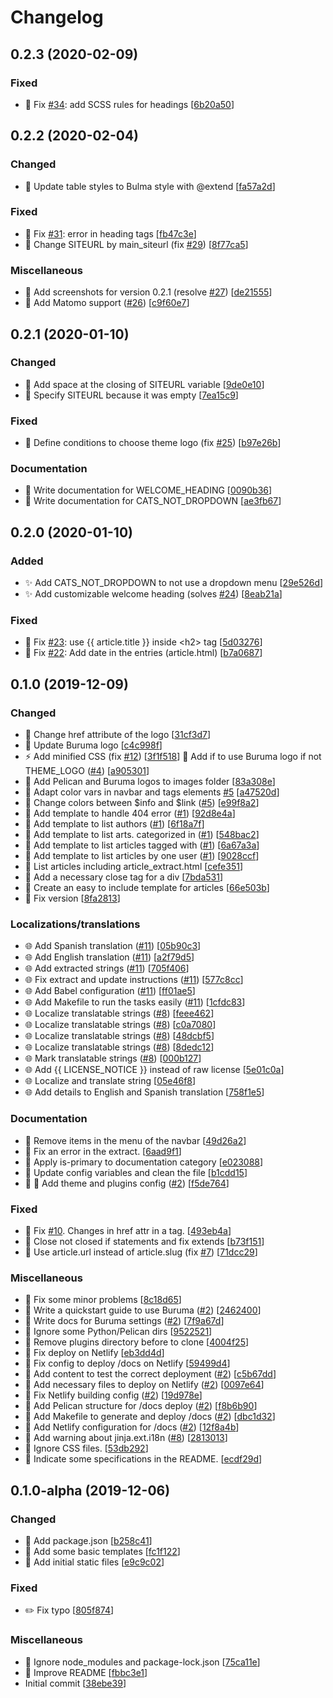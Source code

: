 # Changelog

<a name="0.2.3"></a>
## 0.2.3 (2020-02-09)

### Fixed

- 🐛 Fix [#34](https://github.com/ivanhercaz/buruma/issues/34): add SCSS rules for headings [[6b20a50](https://github.com/ivanhercaz/buruma/commit/6b20a50e0d77287b9ddeef910652363c5e09bd49)]


<a name="0.2.2"></a>
## 0.2.2 (2020-02-04)

### Changed

- 💄 Update table styles to Bulma style with @extend [[fa57a2d](https://github.com/ivanhercaz/buruma/commit/fa57a2d070a8faf6fb984ba0ae41483121e85985)]

### Fixed

- 🐛 Fix [#31](https://github.com/ivanhercaz/buruma/issues/31): error in heading tags [[fb47c3e](https://github.com/ivanhercaz/buruma/commit/fb47c3eee980a535e0cc348ead80af21cf417d0c)]
- 🐛 Change SITEURL by main_siteurl (fix [#29](https://github.com/ivanhercaz/buruma/issues/29)) [[8f77ca5](https://github.com/ivanhercaz/buruma/commit/8f77ca599831d3016caeeb8eaa5ebb35769bcddc)]

### Miscellaneous

-  :camera_flash: Add screenshots for version 0.2.1 (resolve [#27](https://github.com/ivanhercaz/buruma/issues/27)) [[de21555](https://github.com/ivanhercaz/buruma/commit/de21555c5a2dd2189c445c549dac5bff6eac7a6c)]
- 💩 Add Matomo support ([#26](https://github.com/ivanhercaz/buruma/issues/26)) [[c9f60e7](https://github.com/ivanhercaz/buruma/commit/c9f60e75c6688226606beb6651eb99b567d9cf52)]


<a name="0.2.1"></a>
## 0.2.1 (2020-01-10)

### Changed

- 🎨 Add space at the closing of SITEURL variable [[9de0e10](https://github.com/ivanhercaz/buruma/commit/9de0e109be8aabcf2942b6bd5a9c3bd9ac0c4d2d)]
- 🔧 Specify SITEURL because it was empty [[7ea15c9](https://github.com/ivanhercaz/buruma/commit/7ea15c9930847ddc48dfe831d95e210b58d903d4)]

### Fixed

- 🐛 Define conditions to choose theme logo (fix [#25](https://github.com/ivanhercaz/buruma/issues/25)) [[b97e26b](https://github.com/ivanhercaz/buruma/commit/b97e26b4d2a7c6c4393e5c3e3043cbc3cc497677)]

### Documentation

- 📝 Write documentation for WELCOME_HEADING [[0090b36](https://github.com/ivanhercaz/buruma/commit/0090b36d865eebcb2d03b92ae3679459fb273b5e)]
- 📝 Write documentation for CATS_NOT_DROPDOWN [[ae3fb67](https://github.com/ivanhercaz/buruma/commit/ae3fb675bcf1d96d811ef9fa86eba60596fa0a7f)]


<a name="0.2.0"></a>
## 0.2.0 (2020-01-10)

### Added

- ✨ Add CATS_NOT_DROPDOWN to not use a dropdown menu [[29e526d](https://github.com/ivanhercaz/buruma/commit/29e526df28f50990b8642dab3b0db7f0ca67c953)]
- ✨ Add customizable welcome heading (solves [#24](https://github.com/ivanhercaz/buruma/issues/24)) [[8eab21a](https://github.com/ivanhercaz/buruma/commit/8eab21a8b3b465b467be068dd80a57284db96496)]

### Fixed

- 🐛 Fix [#23](https://github.com/ivanhercaz/buruma/issues/23): use {{ article.title }} inside &lt;h2&gt; tag [[5d03276](https://github.com/ivanhercaz/buruma/commit/5d0327620f03d1037b2a56ccd399ff75fe398b71)]
- 🐛 Fix [#22](https://github.com/ivanhercaz/buruma/issues/22): Add date in the entries (article.html) [[b7a0687](https://github.com/ivanhercaz/buruma/commit/b7a06875de83cb51699cf8a562285bc4dffc1afe)]


<a name="0.1.0"></a>
## 0.1.0 (2019-12-09)

### Changed

- 💬 Change href attribute of the logo [[31cf3d7](https://github.com/ivanhercaz/buruma/commit/31cf3d7af3a3114e4bd05760877fa9014b1cb7fb)]
- 🍱 Update Buruma logo [[c4c998f](https://github.com/ivanhercaz/buruma/commit/c4c998fe4925fca757c73a15c89d1c9f19bc9771)]
- ⚡ Add minified CSS (fix [#12](https://github.com/ivanhercaz/buruma/issues/12)) [[3f1f518](https://github.com/ivanhercaz/buruma/commit/3f1f5181e577aeadfd79ed3258c46556d824ed43)]
 🎨 Add if to use Buruma logo if not THEME_LOGO ([#4](https://github.com/ivanhercaz/buruma/issues/4)) [[a905301](https://github.com/ivanhercaz/buruma/commit/a9053011790f87c7aadac993002af4ca96d79da5)]
- 🍱 Add Pelican and Buruma logos to images folder [[83a308e](https://github.com/ivanhercaz/buruma/commit/83a308e16c7d70ca55f2630a3d670a42b6d3597d)]
- 💄 Adapt color vars in navbar and tags elements [#5](https://github.com/ivanhercaz/buruma/issues/5) [[a47520d](https://github.com/ivanhercaz/buruma/commit/a47520de390b874fd2af3f63c56026a5ccd3848c)]
- 💄 Change colors between $info and $link ([#5](https://github.com/ivanhercaz/buruma/issues/5)) [[e99f8a2](https://github.com/ivanhercaz/buruma/commit/e99f8a28e460c38a44054b4a43b3c5ba0359474f)]
- 💄 Add template to handle 404 error ([#1](https://github.com/ivanhercaz/buruma/issues/1)) [[92d8e4a](https://github.com/ivanhercaz/buruma/commit/92d8e4a3254c61c62f16408e1ffe3344b409a671)]
- 💄 Add template to list authors ([#1](https://github.com/ivanhercaz/buruma/issues/1)) [[6f18a7f](https://github.com/ivanhercaz/buruma/commit/6f18a7f8ca85a92108cf77a28873abc8dc3c9f66)]
- 💄 Add template to list arts. categorized in ([#1](https://github.com/ivanhercaz/buruma/issues/1)) [[548bac2](https://github.com/ivanhercaz/buruma/commit/548bac2e071415d8fb6dc191d0420e390f4a6d7e)]
- 💄 Add template to list articles tagged with ([#1](https://github.com/ivanhercaz/buruma/issues/1)) [[6a67a3a](https://github.com/ivanhercaz/buruma/commit/6a67a3a6b9e50f501abbfcea0091c864835ef861)]
- 💄 Add template to list articles by one user ([#1](https://github.com/ivanhercaz/buruma/issues/1)) [[9028ccf](https://github.com/ivanhercaz/buruma/commit/9028ccf2b5b83231012015b35d0b1db357f1f7c0)]
- 🎨 List articles including article_extract.html [[cefe351](https://github.com/ivanhercaz/buruma/commit/cefe351b845648dde8978b55d978d8c44781d0f1)]
- 🎨 Add a necessary close tag for a div [[7bda531](https://github.com/ivanhercaz/buruma/commit/7bda53133faa025c0e0d1d35a1500d39d832ebb0)]
- 🎨 Create an easy to include template for articles [[66e503b](https://github.com/ivanhercaz/buruma/commit/66e503ba70976a1416300e264911f9cda9c6832a)]
- 🔧 Fix version [[8fa2813](https://github.com/ivanhercaz/buruma/commit/8fa2813a7a6134378c9f30e6a89c77d868eb898d)]

### Localizations/translations

- 🌐 Add Spanish translation ([#11](https://github.com/ivanhercaz/buruma/issues/11)) [[05b90c3](https://github.com/ivanhercaz/buruma/commit/05b90c3a35184cc5d2b09e85a62733aec22bc265)]
- 🌐 Add English translation ([#11](https://github.com/ivanhercaz/buruma/issues/11)) [[a2f79d5](https://github.com/ivanhercaz/buruma/commit/a2f79d53583731cc8219470b2790c5659bc3c5af)]
- 🌐 Add extracted strings ([#11](https://github.com/ivanhercaz/buruma/issues/11)) [[705f406](https://github.com/ivanhercaz/buruma/commit/705f406e2539f7a1ba9c8b2d868b2d121a1a972e)]
- 🌐 Fix extract and update instructions ([#11](https://github.com/ivanhercaz/buruma/issues/11)) [[577c8cc](https://github.com/ivanhercaz/buruma/commit/577c8cc201a8bc8c103c989f879940495c70e133)]
- 🌐 Add Babel configuration ([#11](https://github.com/ivanhercaz/buruma/issues/11)) [[ff01ae5](https://github.com/ivanhercaz/buruma/commit/ff01ae557c054ef7c1f303ddf815a0155f7b8ec5)]
- 🌐 Add Makefile to run the tasks easily ([#11](https://github.com/ivanhercaz/buruma/issues/11)) [[1cfdc83](https://github.com/ivanhercaz/buruma/commit/1cfdc8393ae9227a00a6fc64a34656e5122d36a2)]
- 🌐 Localize translatable strings ([#8](https://github.com/ivanhercaz/buruma/issues/8)) [[feee462](https://github.com/ivanhercaz/buruma/commit/feee462a105a120918ec559d0c475cb4633695ca)]
- 🌐 Localize translatable strings ([#8](https://github.com/ivanhercaz/buruma/issues/8)) [[c0a7080](https://github.com/ivanhercaz/buruma/commit/c0a708017c549416f159620073151f11623e1142)]
- 🌐 Localize translatable strings ([#8](https://github.com/ivanhercaz/buruma/issues/8)) [[48dcbf5](https://github.com/ivanhercaz/buruma/commit/48dcbf586bff4e595faedb93d3fe1a87a9dff4fb)]
- 🌐 Localize translatable strings ([#8](https://github.com/ivanhercaz/buruma/issues/8)) [[8dedc12](https://github.com/ivanhercaz/buruma/commit/8dedc1211150c635e4d38a6a999af86197e59736)]
- 🌐 Mark translatable strings ([#8](https://github.com/ivanhercaz/buruma/issues/8)) [[000b127](https://github.com/ivanhercaz/buruma/commit/000b127534af4ff03645b41d8d7669d35f4d874e)]
- 🌐 Add {{ LICENSE_NOTICE }} instead of raw license [[5e01c0a](https://github.com/ivanhercaz/buruma/commit/5e01c0aa8a8dc14bc3d58f7727200ef6a0bde005)]
- 🌐 Localize and translate string [[05e46f8](https://github.com/ivanhercaz/buruma/commit/05e46f83dee50b4fdc9f8af444ae17c8e8f924fe)]
- 🌐 Add details to English and Spanish translation [[758f1e5](https://github.com/ivanhercaz/buruma/commit/758f1e551ff0ee109cce860b4fe78fac4a0c228f)]

### Documentation
 
- 🔧 Remove items in the menu of the navbar [[49d26a2](https://github.com/ivanhercaz/buruma/commit/49d26a2366b68160100ec7583f15eb67b96526ab)]
- 🔧 Fix an error in the extract. [[6aad9f1](https://github.com/ivanhercaz/buruma/commit/6aad9f1f767d90df1091f42696490382ee2605a1)]
- 🔧 Apply is-primary to documentation category [[e023088](https://github.com/ivanhercaz/buruma/commit/e0230887f7a953f0f0b7c366be9c62afc8347521)]
- 🔧 Update config variables and clean the file [[b1cdd15](https://github.com/ivanhercaz/buruma/commit/b1cdd15765dd795afdd320d50d38ba04672eabe6)]
- 🔧 🚀 Add theme and plugins config ([#2](https://github.com/ivanhercaz/buruma/issues/2)) [[f5de764](https://github.com/ivanhercaz/buruma/commit/f5de7641449177139e1c8c9e4d77b75e98e148ea)]

### Fixed

- 🐛 Fix [#10](https://github.com/ivanhercaz/buruma/issues/10). Changes in href attr in a tag. [[493eb4a](https://github.com/ivanhercaz/buruma/commit/493eb4a42e712cc9055b744e123bf20940532c38)]
- 🐛 Close not closed if statements and fix extends [[b73f151](https://github.com/ivanhercaz/buruma/commit/b73f15179f71cd622a1c2b900866f3d34bb10328)]
- 🐛 Use article.url instead of article.slug (fix [#7](https://github.com/ivanhercaz/buruma/issues/7)) [[71dcc29](https://github.com/ivanhercaz/buruma/commit/71dcc29ab81b7d3bdc75a9abeac1f1e74c8df118)]

### Miscellaneous

- 📝 Fix some minor problems [[8c18d65](https://github.com/ivanhercaz/buruma/commit/8c18d65d997e1ccde0436c7d4743f0a30517fc96)]
- 📝 Write a quickstart guide to use Buruma ([#2](https://github.com/ivanhercaz/buruma/issues/2)) [[2462400](https://github.com/ivanhercaz/buruma/commit/24624009c24dc22542e2dea06ad88d3fb5e7e891)]
- 📝 Write docs for Buruma settings ([#2](https://github.com/ivanhercaz/buruma/issues/2)) [[7f9a67d](https://github.com/ivanhercaz/buruma/commit/7f9a67d35366388204824d35a88caf3a2dd96c23)]
- 🙈 Ignore some Python/Pelican dirs [[9522521](https://github.com/ivanhercaz/buruma/commit/9522521c61cdc33c530a1d3fde926f568fa48cfe)]
- 🚀 Remove plugins directory before to clone [[4004f25](https://github.com/ivanhercaz/buruma/commit/4004f25e483df4816db2316db9e0df0c4868a5b1)]
- 🚀 Fix deploy on Netlify [[eb3dd4d](https://github.com/ivanhercaz/buruma/commit/eb3dd4daf160e0de2d8554bcdf7460bcfe7e9886)]
- 🚀 Fix config to deploy /docs on Netlify [[59499d4](https://github.com/ivanhercaz/buruma/commit/59499d49d75fd3aeb0f727c6f9aefb177a0a1fb4)]
- 📝 Add content to test the correct deployment ([#2](https://github.com/ivanhercaz/buruma/issues/2)) [[c5b67dd](https://github.com/ivanhercaz/buruma/commit/c5b67dd00c45b11fc29d12d555702066bc872769)]
- 🚀 Add necessary files to deploy on Netlify ([#2](https://github.com/ivanhercaz/buruma/issues/2)) [[0097e64](https://github.com/ivanhercaz/buruma/commit/0097e6431d6ec9712450d79c609686254f334e70)]
- 🚀 Fix Netlify building config ([#2](https://github.com/ivanhercaz/buruma/issues/2)) [[19d978e](https://github.com/ivanhercaz/buruma/commit/19d978e6651dccda60cabad47b0b2431dd9748c7)]
- 🚀 Add Pelican structure for /docs deploy ([#2](https://github.com/ivanhercaz/buruma/issues/2)) [[f8b6b90](https://github.com/ivanhercaz/buruma/commit/f8b6b90ff83a46e5b4a833eeae3d973f6c8ecfe5)]
- 🚀 Add Makefile to generate and deploy /docs ([#2](https://github.com/ivanhercaz/buruma/issues/2)) [[dbc1d32](https://github.com/ivanhercaz/buruma/commit/dbc1d3221061c8c7eee3f00d7b6a227f8549fdea)]
- 🚀 Add Netlify configuration for /docs ([#2](https://github.com/ivanhercaz/buruma/issues/2)) [[12f8a4b](https://github.com/ivanhercaz/buruma/commit/12f8a4b17138fc1248af2f76a6d28f8cabe8d236)]
- 📝 Add warning about jinja.ext.i18n ([#8](https://github.com/ivanhercaz/buruma/issues/8)) [[2813013](https://github.com/ivanhercaz/buruma/commit/2813013d372fb7a2593bc94996867b0fa34dbf3d)]
- 🙈 Ignore CSS files. [[53db292](https://github.com/ivanhercaz/buruma/commit/53db292bba9a0249a9a202f7fdb61802da720d33)]
- 📝 Indicate some specifications in the README. [[ecdf29d](https://github.com/ivanhercaz/buruma/commit/ecdf29d052aff6d1341c1ed9e0fcaaf68e0225c8)]


<a name="0.1.0-alpha"></a>
## 0.1.0-alpha (2019-12-06)

### Changed

- 🔧 Add package.json [[b258c41](https://github.com/ivanhercaz/buruma/commit/b258c41d6dbfececbeb07bec4f05365679773bec)]
- 💄 Add some basic templates [[fc1f122](https://github.com/ivanhercaz/buruma/commit/fc1f122934aed5a7d6264a0a799205ce9561fc53)]
- 💄 Add initial static files [[e9c9c02](https://github.com/ivanhercaz/buruma/commit/e9c9c02b86fe84b5631cf90093b90102b5cf13ee)]

### Fixed

- ✏️ Fix typo [[805f874](https://github.com/ivanhercaz/buruma/commit/805f874e3936e0e5b8b533236681f284cff1b9f7)]

### Miscellaneous

- 🙈 Ignore node_modules and package-lock.json [[75ca11e](https://github.com/ivanhercaz/buruma/commit/75ca11e0906d8750f0b772690d695e8e63c4cf66)]
- 📝 Improve README [[fbbc3e1](https://github.com/ivanhercaz/buruma/commit/fbbc3e150c1a2c35b60ceec88b3b6d14dc9626b8)]
-  Initial commit [[38ebe39](https://github.com/ivanhercaz/buruma/commit/38ebe39dab68101bd082d8272c7a3716f7cd3c2e)]


